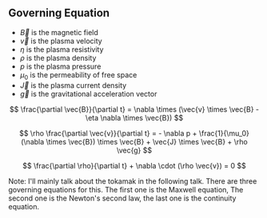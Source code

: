 ## Governing Equation

- $\vec{B}$ is the magnetic field
- $\vec{v}$ is the plasma velocity
- $\eta$ is the plasma resistivity
- $\rho$ is the plasma density
- $p$ is the plasma pressure
- $\mu_0$ is the permeability of free space
- $\vec{J}$ is the plasma current density
- $\vec{g}$ is the gravitational acceleration vector

$$
\frac{\partial \vec{B}}{\partial t} = \nabla \times (\vec{v} \times \vec{B} - \eta \nabla \times \vec{B})
$$

$$
\rho \frac{\partial \vec{v}}{\partial t} = - \nabla p + \frac{1}{\mu_0} (\nabla \times \vec{B}) \times \vec{B} + \vec{J} \times \vec{B} + \rho \vec{g} 
$$

$$
\frac{\partial \rho}{\partial t} + \nabla \cdot (\rho \vec{v}) = 0
$$

Note:
I'll mainly talk about the tokamak in the following talk.
There are three governing equations for this.
The first one is the Maxwell equation,
The second one is the Newton's second law, 
the last one is the continuity equation.

